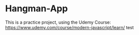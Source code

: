 # Hangman-App
This is a practice project, using the Udemy Course: https://www.udemy.com/course/modern-javascript/learn/
test
